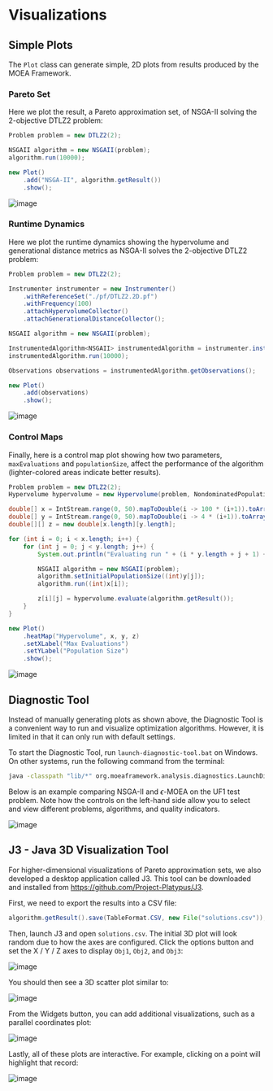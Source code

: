 # Visualizations

## Simple Plots

The `Plot` class can generate simple, 2D plots from results produced by the MOEA Framework.

### Pareto Set

Here we plot the result, a Pareto approximation set, of NSGA-II solving the 2-objective DTLZ2 problem:

<!-- java:examples/org/moeaframework/examples/plots/PlotApproximationSet.java [31:38] -->

```java
Problem problem = new DTLZ2(2);

NSGAII algorithm = new NSGAII(problem);
algorithm.run(10000);

new Plot()
    .add("NSGA-II", algorithm.getResult())
    .show();
```

![image](https://github.com/MOEAFramework/MOEAFramework/assets/2496211/8c622569-07d6-4e0d-8b04-6663caf2c21a)

### Runtime Dynamics

Here we plot the runtime dynamics showing the hypervolume and generational distance metrics as NSGA-II solves the
2-objective DTLZ2 problem:

<!-- java:examples/org/moeaframework/examples/plots/PlotRuntimeDynamics.java [36:53] -->

```java
Problem problem = new DTLZ2(2);

Instrumenter instrumenter = new Instrumenter()
    .withReferenceSet("./pf/DTLZ2.2D.pf")
    .withFrequency(100)
    .attachHypervolumeCollector()
    .attachGenerationalDistanceCollector();

NSGAII algorithm = new NSGAII(problem);

InstrumentedAlgorithm<NSGAII> instrumentedAlgorithm = instrumenter.instrument(algorithm);
instrumentedAlgorithm.run(10000);

Observations observations = instrumentedAlgorithm.getObservations();

new Plot()
    .add(observations)
    .show();
```

![image](https://github.com/MOEAFramework/MOEAFramework/assets/2496211/e7a5f079-b44d-434b-a359-5c8744e5cc6b)

### Control Maps

Finally, here is a control map plot showing how two parameters, `maxEvaluations` and `populationSize`, affect the
performance of the algorithm (lighter-colored areas indicate better results).

<!-- java:examples/org/moeaframework/examples/plots/PlotControlMap.java [36:59] -->

```java
Problem problem = new DTLZ2(2);
Hypervolume hypervolume = new Hypervolume(problem, NondominatedPopulation.load("./pf/DTLZ2.2D.pf"));

double[] x = IntStream.range(0, 50).mapToDouble(i -> 100 * (i+1)).toArray();
double[] y = IntStream.range(0, 50).mapToDouble(i -> 4 * (i+1)).toArray();
double[][] z = new double[x.length][y.length];

for (int i = 0; i < x.length; i++) {
    for (int j = 0; j < y.length; j++) {
        System.out.println("Evaluating run " + (i * y.length + j + 1) + " of " + (x.length * y.length));

        NSGAII algorithm = new NSGAII(problem);
        algorithm.setInitialPopulationSize((int)y[j]);
        algorithm.run((int)x[i]);

        z[i][j] = hypervolume.evaluate(algorithm.getResult());
    }
}

new Plot()
    .heatMap("Hypervolume", x, y, z)
    .setXLabel("Max Evaluations")
    .setYLabel("Population Size")
    .show();
```

![image](https://github.com/MOEAFramework/MOEAFramework/assets/2496211/a60c9866-6d94-4b3e-ac20-d2318d0f6c75)

## Diagnostic Tool

Instead of manually generating plots as shown above, the Diagnostic Tool is a convenient way to run and visualize optimization algorithms.
However, it is limited in that it can only run with default settings.

To start the Diagnostic Tool, run `launch-diagnostic-tool.bat` on Windows.  On other systems, run the following command from the terminal:

<!-- bash:src/launch-diagnostic-tool.bat [2:2] -->

```bash
java -classpath "lib/*" org.moeaframework.analysis.diagnostics.LaunchDiagnosticTool
```

Below is an example comparing NSGA-II and $\epsilon$-MOEA on the UF1 test problem.  Note how the controls on the left-hand side allow you
to select and view different problems, algorithms, and quality indicators.

![image](https://user-images.githubusercontent.com/2496211/202853310-2e41b809-7997-4b30-865a-cd4fce2ed36f.png)

## J3 - Java 3D Visualization Tool

For higher-dimensional visualizations of Pareto approximation sets, we also developed a desktop application called J3.
This tool can be downloaded and installed from https://github.com/Project-Platypus/J3.

First, we need to export the results into a CSV file:

<!-- java:examples/org/moeaframework/examples/misc/SaveAndFormatResultsExample.java [41:41] -->

```java
algorithm.getResult().save(TableFormat.CSV, new File("solutions.csv"));
```

Then, launch J3 and open `solutions.csv`.  The initial 3D plot will look random due to how the axes are configured.
Click the options button and set the X / Y / Z axes to display `Obj1`, `Obj2`, and `Obj3`:

![image](https://github.com/MOEAFramework/MOEAFramework/assets/2496211/b0872934-c7b7-4ca3-9925-e168e6d86383)

You should then see a 3D scatter plot similar to:

![image](https://github.com/MOEAFramework/MOEAFramework/assets/2496211/4cd9fb04-1ea6-4cc1-88b7-c71f7a0549e5)

From the Widgets button, you can add additional visualizations, such as a parallel coordinates plot:

![image](https://github.com/MOEAFramework/MOEAFramework/assets/2496211/4671727f-d966-4749-9e41-735d579ebf20)

Lastly, all of these plots are interactive.  For example, clicking on a point will highlight that record:

![image](https://github.com/MOEAFramework/MOEAFramework/assets/2496211/a93b8612-bbcb-41c8-ba98-f5df9e1ef845)
